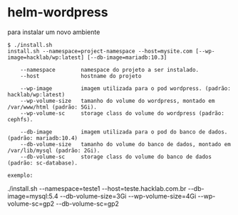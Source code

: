 # helm-wordpress

para instalar um novo ambiente

```
$ ./install.sh
install.sh --namespace=project-namespace --host=mysite.com [--wp-image=hacklab/wp:latest] [--db-image=mariadb:10.3]

    --namespace        namespace do projeto a ser instalado.
    --host             hostname do projeto
    
    --wp-image         imagem utilizada para o pod wordpress. (padrão: hacklab/wp:latest)
    --wp-volume-size   tamanho do volume do wordpress, montado em /var/www/html (padrão: 5Gi).
    --wp-volume-sc     storage class do volume do wordpress (padrão: cephfs).

    --db-image         imagem utilizada para o pod do banco de dados. (padrão: mariadb:10.4)
    --db-volume-size   tamanho do volume do banco de dados, montado em /var/lib/mysql (padrão: 2Gi).
    --db-volume-sc     storage class do volume do banco de dados (padrão: sc-database).
```
```
exemplo:
```
./install.sh --namespace=teste1 --host=teste.hacklab.com.br --db-image=mysql:5.4 --db-volume-size=3Gi --wp-volume-size=4Gi --wp-volume-sc=gp2 --db-volume-sc=gp2
```